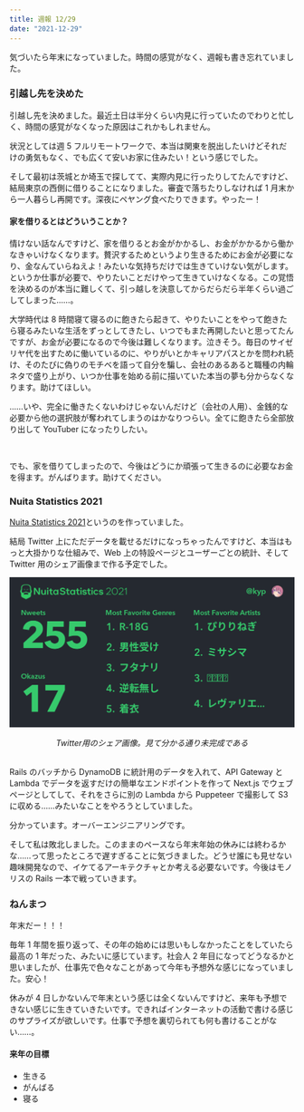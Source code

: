 ```yaml
---
title: 週報 12/29
date: "2021-12-29"
---
```


気づいたら年末になっていました。時間の感覚がなく、週報も書き忘れていました。

### 引越し先を決めた

引越し先を決めました。最近土日は半分くらい内見に行っていたのでわりと忙しく、時間の感覚がなくなった原因はこれかもしれません。

状況としては週 5 フルリモートワークで、本当は関東を脱出したいけどそれだけの勇気もなく、でも広くて安いお家に住みたい！という感じでした。

そして最初は茨城とか埼玉で探してて、実際内見に行ったりしてたんですけど、結局東京の西側に借りることになりました。審査で落ちたりしなければ 1 月末から一人暮らし再開です。深夜にペヤング食べたりできます。やったー！

#### 家を借りるとはどういうことか？

情けない話なんですけど、家を借りるとお金がかかるし、お金がかかるから働かなきゃいけなくなります。贅沢するためというより生きるためにお金が必要になり、金なんていらねえよ！みたいな気持ちだけでは生きていけない気がします。というか仕事が必要で、やりたいことだけやって生きていけなくなる。この覚悟を決めるのが本当に難しくて、引っ越しを決意してからだらだら半年くらい過ごしてしまった……。

大学時代は 8 時間寝て寝るのに飽きたら起きて、やりたいことをやって飽きたら寝るみたいな生活をずっとしてきたし、いつでもまた再開したいと思ってたんですが、お金が必要になるので今後は難しくなります。泣きそう。毎日のサイゼリヤ代を出すために働いているのに、やりがいとかキャリアパスとかを問われ続け、そのたびに偽りのモチベを語って自分を騙し、会社のあるあると職種の内輪ネタで盛り上がり、いつか仕事を始める前に描いていた本当の夢も分からなくなります。助けてほしい。

……いや、完全に働きたくないわけじゃないんだけど（会社の人用）、金銭的な必要から他の選択肢が奪われてしまうのはかなりつらい。全てに飽きたら全部放り出して YouTuber になったりしたい。

<br>

でも、家を借りてしまったので、今後はどうにか頑張って生きるのに必要なお金を得ます。がんばります。助けてください。

### Nuita Statistics 2021

[Nuita Statistics 2021](https://twitter.com/nuita_net/status/1474330428584919045)というのを作っていました。

結局 Twitter 上にただデータを載せるだけになっちゃったんですけど、本当はもっと大掛かりな仕組みで、Web 上の特設ページとユーザーごとの統計、そして Twitter 用のシェア画像まで作る予定でした。

![統計画像のサンプル](../../assets/211228/stats.png)

<center><i>Twitter用のシェア画像。見て分かる通り未完成である</i></center>

<br>

Rails のバッチから DynamoDB に統計用のデータを入れて、API Gateway と Lambda でデータを返すだけの簡単なエンドポイントを作って Next.js でウェブページとしてして、それをさらに別の Lambda から Puppeteer で撮影して S3 に収める……みたいなことをやろうとしていました。

分かっています。オーバーエンジニアリングです。

そして私は敗北しました。このままのペースなら年末年始の休みには終わるかな……って思ったところで遅すぎることに気づきました。どうせ誰にも見せない趣味開発なので、イケてるアーキテクチャとか考える必要ないです。今後はモノリスの Rails 一本で戦っていきます。

### ねんまつ

年末だー！！！

毎年 1 年間を振り返って、その年の始めには思いもしなかったことをしていたら最高の 1 年だった、みたいに感じています。社会人 2 年目になってどうなるかと思いましたが、仕事先で色々なことがあって今年も予想外な感じになっていました。安心！

休みが 4 日しかないんで年末という感じは全くないんですけど、来年も予想できない感じに生きていきたいです。できればインターネットの活動で書ける感じのサプライズが欲しいです。仕事で予想を裏切られても何も書けることがない……。

#### 来年の目標

- 生きる
- がんばる
- 寝る
